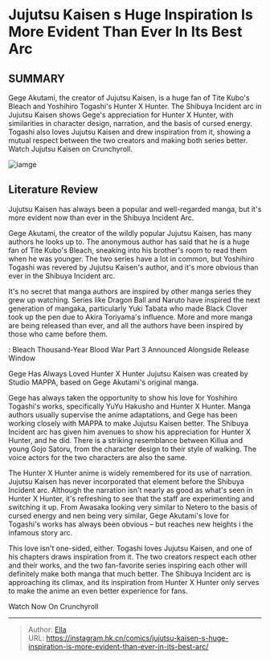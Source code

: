 # Jujutsu Kaisen s Huge Inspiration Is More Evident Than Ever In Its Best Arc


## SUMMARY 



  Gege Akutami, the creator of Jujutsu Kaisen, is a huge fan of Tite Kubo&#39;s Bleach and Yoshihiro Togashi&#39;s Hunter X Hunter.   The Shibuya Incident arc in Jujutsu Kaisen shows Gege&#39;s appreciation for Hunter X Hunter, with similarities in character design, narration, and the basis of cursed energy.   Togashi also loves Jujutsu Kaisen and drew inspiration from it, showing a mutual respect between the two creators and making both series better. Watch Jujutsu Kaisen on Crunchyroll.  

![iamge](https://static1.srcdn.com/wordpress/wp-content/uploads/2023/10/jujutsu-kaisen-shibuya-incident-arc.jpg)

## Literature Review

Jujutsu Kaisen has always been a popular and well-regarded manga, but it&#39;s more evident now than ever in the Shibuya Incident Arc. 




Gege Akutami, the creator of the wildly popular Jujutsu Kaisen, has many authors he looks up to. The anonymous author has said that he is a huge fan of Tite Kubo&#39;s Bleach, sneaking into his brother&#39;s room to read them when he was younger. The two series have a lot in common, but Yoshihiro Togashi was revered by Jujutsu Kaisen&#39;s author, and it&#39;s more obvious than ever in the Shibuya Incident arc.




It&#39;s no secret that manga authors are inspired by other manga series they grew up watching. Series like Dragon Ball and Naruto have inspired the next generation of mangaka, particularly Yuki Tabata who made Black Clover took up the pen due to Akira Toriyama&#39;s influence. More and more manga are being released than ever, and all the authors have been inspired by those who came before them.

 : Bleach Thousand-Year Blood War Part 3 Announced Alongside Release Window


 Gege Has Always Loved Hunter X Hunter 
Jujutsu Kaisen was created by Studio MAPPA, based on Gege Akutami&#39;s original manga.
          

Gege has always taken the opportunity to show his love for Yoshihiro Togashi&#39;s works, specifically YuYu Hakusho and Hunter X Hunter. Manga authors usually supervise the anime adaptations, and Gege has been working closely with MAPPA to make Jujutsu Kaisen better. The Shibuya Incident arc has given him avenues to show his appreciation for Hunter X Hunter, and he did. There is a striking resemblance between Killua and young Gojo Satoru, from the character design to their style of walking. The voice actors for the two characters are also the same.




The Hunter X Hunter anime is widely remembered for its use of narration. Jujutsu Kaisen has never incorporated that element before the Shibuya Incident arc. Although the narration isn&#39;t nearly as good as what&#39;s seen in Hunter X Hunter, it&#39;s refreshing to see that the staff are experimenting and switching it up. From Awasaka looking very similar to Netero to the basis of cursed energy and nen being very similar, Gege Akutami&#39;s love for Togashi&#39;s works has always been obvious – but reaches new heights i the infamous story arc.

         

This love isn&#39;t one-sided, either. Togashi loves Jujutsu Kaisen, and one of his chapters draws inspiration from it. The two creators respect each other and their works, and the two fan-favorite series inspiring each other will definitely make both manga that much better. The Shibuya Incident arc is approaching its climax, and its inspiration from Hunter X Hunter only serves to make the anime an even better experience for fans.




Watch Now On Crunchyroll



---

> Author: [Ella](https://instagram.hk.cn/)  
> URL: https://instagram.hk.cn/comics/jujutsu-kaisen-s-huge-inspiration-is-more-evident-than-ever-in-its-best-arc/  

